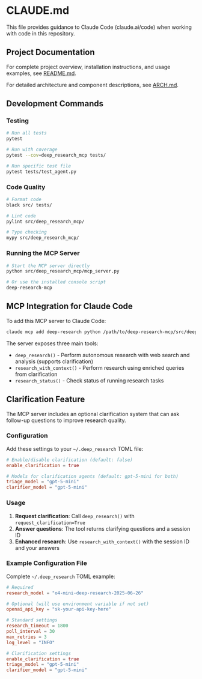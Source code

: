 # CLAUDE.md

This file provides guidance to Claude Code (claude.ai/code) when working with code in this repository.

## Project Documentation

For complete project overview, installation instructions, and usage examples, see [README.md](README.md).

For detailed architecture and component descriptions, see [ARCH.md](ARCH.md).

## Development Commands

### Testing
```bash
# Run all tests
pytest

# Run with coverage
pytest --cov=deep_research_mcp tests/

# Run specific test file
pytest tests/test_agent.py
```

### Code Quality
```bash
# Format code
black src/ tests/

# Lint code
pylint src/deep_research_mcp/

# Type checking
mypy src/deep_research_mcp/
```

### Running the MCP Server
```bash
# Start the MCP server directly
python src/deep_research_mcp/mcp_server.py

# Or use the installed console script
deep-research-mcp
```

## MCP Integration for Claude Code

To add this MCP server to Claude Code:
```bash
claude mcp add deep-research python /path/to/deep-research-mcp/src/deep_research_mcp/mcp_server.py
```

The server exposes three main tools:
- `deep_research()` - Perform autonomous research with web search and analysis (supports clarification)
- `research_with_context()` - Perform research using enriched queries from clarification
- `research_status()` - Check status of running research tasks

## Clarification Feature

The MCP server includes an optional clarification system that can ask follow-up questions to improve research quality.

### Configuration

Add these settings to your `~/.deep_research` TOML file:

```toml
# Enable/disable clarification (default: false)
enable_clarification = true

# Models for clarification agents (default: gpt-5-mini for both)
triage_model = "gpt-5-mini"
clarifier_model = "gpt-5-mini"
```

### Usage

1. **Request clarification**: Call `deep_research()` with `request_clarification=True`
2. **Answer questions**: The tool returns clarifying questions and a session ID
3. **Enhanced research**: Use `research_with_context()` with the session ID and your answers

### Example Configuration File

Complete `~/.deep_research` TOML example:

```toml
# Required
research_model = "o4-mini-deep-research-2025-06-26"

# Optional (will use environment variable if not set)
openai_api_key = "sk-your-api-key-here"

# Standard settings
research_timeout = 1800
poll_interval = 30
max_retries = 3
log_level = "INFO"

# Clarification settings
enable_clarification = true
triage_model = "gpt-5-mini"
clarifier_model = "gpt-5-mini"
```